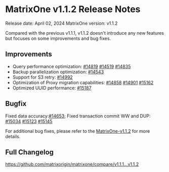 # **MatrixOne v1.1.2 Release Notes**

Release date: April 02, 2024
MatrixOne version: v1.1.2

Compared with the previous v1.1.1, v1.1.2 doesn't introduce any new features but focuses on some improvements and bug fixes.

## Improvements

- Query performance optimization: [#14819](https://github.com/matrixorigin/matrixone/pull/14819) [#14519](https://github.com/matrixorigin/matrixone/pull/14519) [#14835](https://github.com/matrixorigin/matrixone/pull/14835)
- Backup parallelization optimization: [#14543](https://github.com/matrixorigin/matrixone/pull/14543)
- Support for S3 retry: [#14992](https://github.com/matrixorigin/matrixone/pull/14992)
- Optimization of Proxy migration capabilities: [#14858](https://github.com/matrixorigin/matrixone/pull/14858) [#14901](https://github.com/matrixorigin/matrixone/pull/14901) [#15162](https://github.com/matrixorigin/matrixone/pull/15162)
- Optimized UUID performance: [#15187](https://github.com/matrixorigin/matrixone/pull/15187)

## Bugfix

Fixed data accuracy:[#14653](https://github.com/matrixorigin/matrixone/pull/14653);
Fixed transaction commit WW and DUP: [#15034](https://github.com/matrixorigin/matrixone/pull/15034) [#15123](https://github.com/matrixorigin/matrixone/pull/15123) [#15145](https://github.com/matrixorigin/matrixone/pull/15145)

For additional bug fixes, please refer to the [MatrixOne-v1.1.2](https://github.com/matrixorigin/matrixone/releases/tag/v1.1.2) for more details.

## Full Changelog

<https://github.com/matrixorigin/matrixone/compare/v1.1.1...v1.1.2>